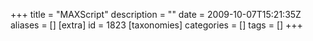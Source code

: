 +++
title = "MAXScript"
description = ""
date = 2009-10-07T15:21:35Z
aliases = []
[extra]
id = 1823
[taxonomies]
categories = []
tags = []
+++

